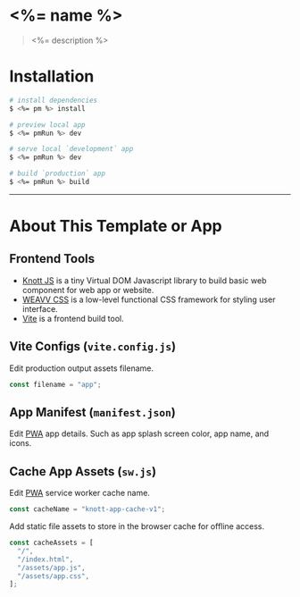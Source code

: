 # <%= name %>

> <%= description %>

# Installation

``` bash
# install dependencies
$ <%= pm %> install

# preview local app
$ <%= pmRun %> dev

# serve local `development` app
$ <%= pmRun %> dev

# build `production` app
$ <%= pmRun %> build
```

---

# About This Template or App

## Frontend Tools

 - [Knott JS](https://knottjs.netlify.app) is a tiny Virtual DOM Javascript library to build basic web component for web app or website.
 - [WEAVV CSS](https://weavvcss.netlify.app) is a low-level functional CSS framework for styling user interface.
 - [Vite](https://vitejs.dev/) is a frontend build tool.
 
## Vite Configs (`vite.config.js`)

Edit production output assets filename.

```js
const filename = "app";
```

## App Manifest (`manifest.json`)

Edit [PWA](https://developer.mozilla.org/en-US/docs/Web/Progressive_web_apps) app details. Such as app splash screen color, app name, and icons.

## Cache App Assets (`sw.js`)

Edit [PWA](https://developer.mozilla.org/en-US/docs/Web/Progressive_web_apps) service worker cache name.

```js
const cacheName = "knott-app-cache-v1";
```

Add static file assets to store in the browser cache for offline access.

```js
const cacheAssets = [
  "/",
  "/index.html",
  "/assets/app.js",
  "/assets/app.css",
];
```
